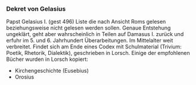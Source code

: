 ### Dekret von Gelasius
Papst Gelasius I. (gest 496)
Liste die nach Ansicht Roms gelesen beziehungsweise nicht gelesen werden sollen.
Genaue Entstehung ungeklärt, geht aber wahrscheinlich in Teilen auf Damasus I. zurück und erfuhr im 5. und 6. Jahrhundert Überarbeitungen.
Im Mittelalter weit verbreitet.
Findet sich am Ende eines Codex mit Schulmaterial (Trivium: Poetik, Rhetorik, Dialektik), geschrieben in Lorsch.
Einige der empfohlenen Bücher wurden in Lorsch kopiert:
- Kirchengeschichte (Eusebius)
- Orosius
